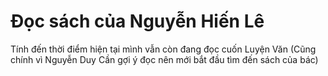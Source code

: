 # Đọc sách của Nguyễn Hiến Lê

Tính đến thời điểm hiện tại mình vẫn còn đang đọc cuốn Luyện Văn (Cũng chính vì Nguyễn Duy Cần gợi ý đọc nên mới bắt đầu tìm đến sách của bác)
